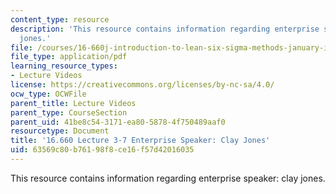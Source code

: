 ```yaml
---
content_type: resource
description: 'This resource contains information regarding enterprise speaker: clay
  jones.'
file: /courses/16-660j-introduction-to-lean-six-sigma-methods-january-iap-2012/63569c80b76198f8ce16f57d42016035_MIT16_660IAP12_3-7ClayJo.pdf
file_type: application/pdf
learning_resource_types:
- Lecture Videos
license: https://creativecommons.org/licenses/by-nc-sa/4.0/
ocw_type: OCWFile
parent_title: Lecture Videos
parent_type: CourseSection
parent_uid: 41be8c54-3171-ea80-5878-4f750489aaf0
resourcetype: Document
title: '16.660 Lecture 3-7 Enterprise Speaker: Clay Jones'
uid: 63569c80-b761-98f8-ce16-f57d42016035
---
```

This resource contains information regarding enterprise speaker: clay jones.